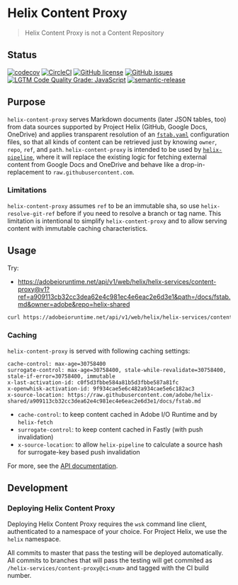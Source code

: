 # Helix Content Proxy

> Helix Content Proxy is not a Content Repository

## Status
[![codecov](https://img.shields.io/codecov/c/github/adobe/helix-content-proxy.svg)](https://codecov.io/gh/adobe/helix-content-proxy)
[![CircleCI](https://img.shields.io/circleci/project/github/adobe/helix-content-proxy.svg)](https://circleci.com/gh/adobe/helix-content-proxy)
[![GitHub license](https://img.shields.io/github/license/adobe/helix-content-proxy.svg)](https://github.com/adobe/helix-content-proxy/blob/master/LICENSE.txt)
[![GitHub issues](https://img.shields.io/github/issues/adobe/helix-content-proxy.svg)](https://github.com/adobe/helix-content-proxy/issues)
[![LGTM Code Quality Grade: JavaScript](https://img.shields.io/lgtm/grade/javascript/g/adobe/helix-content-proxy.svg?logo=lgtm&logoWidth=18)](https://lgtm.com/projects/g/adobe/helix-content-proxy)
[![semantic-release](https://img.shields.io/badge/%20%20%F0%9F%93%A6%F0%9F%9A%80-semantic--release-e10079.svg)](https://github.com/semantic-release/semantic-release) 

## Purpose

`helix-content-proxy` serves Markdown documents (later JSON tables, too) from data sources supported by Project Helix (GitHub, Google Docs, OneDrive) and applies transparent resolution of an [`fstab.yaml`](https://github.com/adobe/helix-shared/blob/master/docs/fstab.md) configuration files, so that all kinds of content can be retrieved just by knowing `owner`, `repo`, `ref`, and `path`. `helix-content-proxy` is intended to be used by [`helix-pipeline`](https://github.com/adobe/helix-pipeline), where it will replace the existing logic for fetching external content from Google Docs and OneDrive and behave like a drop-in-replacement to `raw.githubusercontent.com`.

### Limitations

`helix-content-proxy` assumes `ref` to be an immutable sha, so use `helix-resolve-git-ref` before if you need to resolve a branch or tag name. This limitation is intentional to simplify `helix-content-proxy` and to allow serving content with immutable caching characteristics.

## Usage

Try:
* https://adobeioruntime.net/api/v1/web/helix/helix-services/content-proxy@v1?ref=a909113cb32cc3dea62e4c981ec4e6eac2e6d3e1&path=/docs/fstab.md&owner=adobe&repo=helix-shared

```bash
curl https://adobeioruntime.net/api/v1/web/helix/helix-services/content-proxy@v1?owner=…&repo=…&ref=…&path=….md
```

### Caching

`helix-content-proxy` is served with following caching settings:

```http
cache-control: max-age=30758400
surrogate-control: max-age=30758400, stale-while-revalidate=30758400, stale-if-error=30758400, immutable
x-last-activation-id: c0f5d3fbbe584a81b5d3fbbe587a81fc
x-openwhisk-activation-id: 9f934cae5e6c482a934cae5e6c182ac3
x-source-location: https://raw.githubusercontent.com/adobe/helix-shared/a909113cb32cc3dea62e4c981ec4e6eac2e6d3e1/docs/fstab.md
```

* `cache-control`: to keep content cached in Adobe I/O Runtime and by `helix-fetch`
* `surrogate-control`: to keep content cached in Fastly (with push invalidation)
* `x-source-location`: to allow `helix-pipeline` to calculate a source hash for surrogate-key based push invalidation

For more, see the [API documentation](docs/API.md).

## Development

### Deploying Helix Content Proxy

Deploying Helix Content Proxy requires the `wsk` command line client, authenticated to a namespace of your choice. For Project Helix, we use the `helix` namespace.

All commits to master that pass the testing will be deployed automatically. All commits to branches that will pass the testing will get commited as `/helix-services/content-proxy@ci<num>` and tagged with the CI build number.
